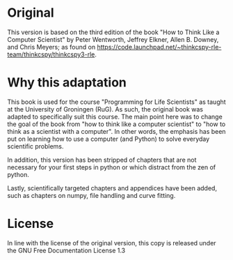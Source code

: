 # Original

This version is based on the third edition of the book "How to Think Like a Computer Scientist" by Peter Wentworth, Jeffrey Elkner, Allen B. Downey, and Chris Meyers; as found on https://code.launchpad.net/~thinkcspy-rle-team/thinkcspy/thinkcspy3-rle.

# Why this adaptation

This book is used for the course "Programming for Life Scientists" as taught at the University of Groningen (RuG). As such, the original book was adapted to specifically suit this course. The main point here was to change the goal of the book from "how to think like a computer scientist" to "how to think as a scientist with a computer". In other words, the emphasis has been put on learning how to use a computer (and Python) to solve everyday scientific problems.

In addition, this version has been stripped of chapters that are not necessary for your first steps in python or which distract from the zen of python.

Lastly, scientifically targeted chapters and appendices have been added, such as chapters on numpy, file handling and curve fitting.

# License

In line with the license of the original version, this copy is released under the GNU Free Documentation License 1.3
